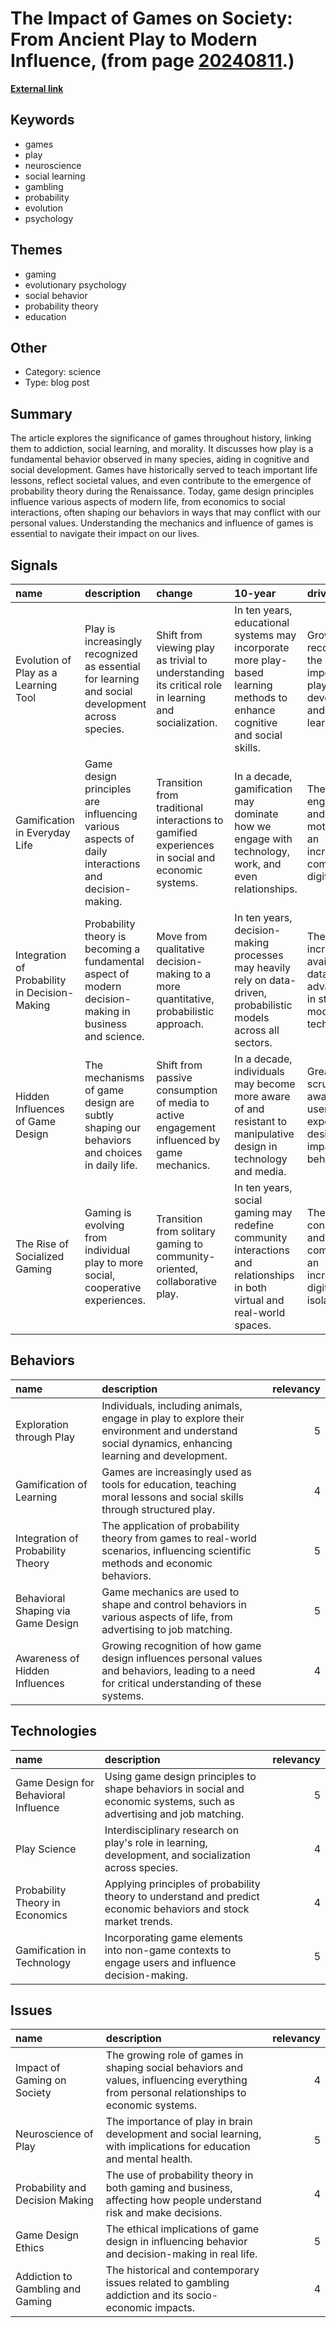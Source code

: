# __The Impact of Games on Society: From Ancient Play to Modern Influence__, (from page [20240811](https://kghosh.substack.com/p/20240811).)

__[External link](https://www.scientificamerican.com/article/how-games-run-everything-from-online-dating-to-social-media-to-stock-markets/)__



## Keywords

* games
* play
* neuroscience
* social learning
* gambling
* probability
* evolution
* psychology

## Themes

* gaming
* evolutionary psychology
* social behavior
* probability theory
* education

## Other

* Category: science
* Type: blog post

## Summary

The article explores the significance of games throughout history, linking them to addiction, social learning, and morality. It discusses how play is a fundamental behavior observed in many species, aiding in cognitive and social development. Games have historically served to teach important life lessons, reflect societal values, and even contribute to the emergence of probability theory during the Renaissance. Today, game design principles influence various aspects of modern life, from economics to social interactions, often shaping our behaviors in ways that may conflict with our personal values. Understanding the mechanics and influence of games is essential to navigate their impact on our lives.

## Signals

| name                                          | description                                                                                            | change                                                                                               | 10-year                                                                                                                    | driving-force                                                                            |   relevancy |
|:----------------------------------------------|:-------------------------------------------------------------------------------------------------------|:-----------------------------------------------------------------------------------------------------|:---------------------------------------------------------------------------------------------------------------------------|:-----------------------------------------------------------------------------------------|------------:|
| Evolution of Play as a Learning Tool          | Play is increasingly recognized as essential for learning and social development across species.       | Shift from viewing play as trivial to understanding its critical role in learning and socialization. | In ten years, educational systems may incorporate more play-based learning methods to enhance cognitive and social skills. | Growing recognition of the importance of play in child development and social learning.  |           4 |
| Gamification in Everyday Life                 | Game design principles are influencing various aspects of daily interactions and decision-making.      | Transition from traditional interactions to gamified experiences in social and economic systems.     | In a decade, gamification may dominate how we engage with technology, work, and even relationships.                        | The need for engagement and motivation in an increasingly complex and digital world.     |           5 |
| Integration of Probability in Decision-Making | Probability theory is becoming a fundamental aspect of modern decision-making in business and science. | Move from qualitative decision-making to a more quantitative, probabilistic approach.                | In ten years, decision-making processes may heavily rely on data-driven, probabilistic models across all sectors.          | The increasing availability of data and advancements in statistical modeling techniques. |           4 |
| Hidden Influences of Game Design              | The mechanisms of game design are subtly shaping our behaviors and choices in daily life.              | Shift from passive consumption of media to active engagement influenced by game mechanics.           | In a decade, individuals may become more aware of and resistant to manipulative design in technology and media.            | Greater scrutiny and awareness of user experience design and its impact on behavior.     |           5 |
| The Rise of Socialized Gaming                 | Gaming is evolving from individual play to more social, cooperative experiences.                       | Transition from solitary gaming to community-oriented, collaborative play.                           | In ten years, social gaming may redefine community interactions and relationships in both virtual and real-world spaces.   | The desire for connection and community in an increasingly digital and isolated world.   |           4 |

## Behaviors

| name                               | description                                                                                                                                     |   relevancy |
|:-----------------------------------|:------------------------------------------------------------------------------------------------------------------------------------------------|------------:|
| Exploration through Play           | Individuals, including animals, engage in play to explore their environment and understand social dynamics, enhancing learning and development. |           5 |
| Gamification of Learning           | Games are increasingly used as tools for education, teaching moral lessons and social skills through structured play.                           |           4 |
| Integration of Probability Theory  | The application of probability theory from games to real-world scenarios, influencing scientific methods and economic behaviors.                |           5 |
| Behavioral Shaping via Game Design | Game mechanics are used to shape and control behaviors in various aspects of life, from advertising to job matching.                            |           5 |
| Awareness of Hidden Influences     | Growing recognition of how game design influences personal values and behaviors, leading to a need for critical understanding of these systems. |           4 |

## Technologies

| name                                 | description                                                                                                           |   relevancy |
|:-------------------------------------|:----------------------------------------------------------------------------------------------------------------------|------------:|
| Game Design for Behavioral Influence | Using game design principles to shape behaviors in social and economic systems, such as advertising and job matching. |           5 |
| Play Science                         | Interdisciplinary research on play's role in learning, development, and socialization across species.                 |           4 |
| Probability Theory in Economics      | Applying principles of probability theory to understand and predict economic behaviors and stock market trends.       |           4 |
| Gamification in Technology           | Incorporating game elements into non-game contexts to engage users and influence decision-making.                     |           5 |

## Issues

| name                             | description                                                                                                                               |   relevancy |
|:---------------------------------|:------------------------------------------------------------------------------------------------------------------------------------------|------------:|
| Impact of Gaming on Society      | The growing role of games in shaping social behaviors and values, influencing everything from personal relationships to economic systems. |           4 |
| Neuroscience of Play             | The importance of play in brain development and social learning, with implications for education and mental health.                       |           5 |
| Probability and Decision Making  | The use of probability theory in both gaming and business, affecting how people understand risk and make decisions.                       |           4 |
| Game Design Ethics               | The ethical implications of game design in influencing behavior and decision-making in real life.                                         |           5 |
| Addiction to Gambling and Gaming | The historical and contemporary issues related to gambling addiction and its socio-economic impacts.                                      |           4 |